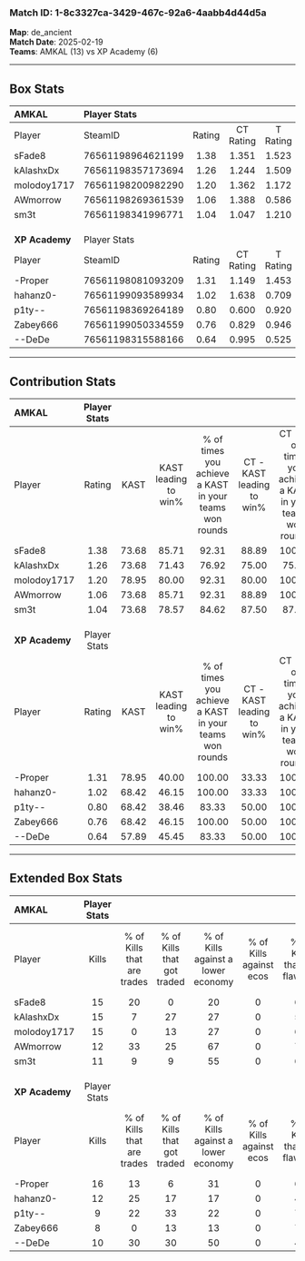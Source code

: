 ### Match ID: 1-8c3327ca-3429-467c-92a6-4aabb4d44d5a  
**Map**: de_ancient  
**Match Date**: 2025-02-19  
**Teams**: AMKAL (13) vs XP Academy (6)  

---  

## Box Stats  

| **AMKAL**      | Player Stats      |        |           |          |       |      |       |         |        |      |     |
| :- | :- | :-: | :-: | :-: | :-: | :-: | :-: | :-: | :-: | :-: | :-: |
| Player         | SteamID           | Rating | CT Rating | T Rating | KAST  | ADR  | Kills | Assists | Deaths | K/D  | HS% |
| sFade8         | 76561198964621199 |  1.38  |   1.351   |  1.523   | 73.68 | 90.5 |  15   |    7    |   8    | 1.88 | 80  |
| kAlashxDx      | 76561198357173694 |  1.26  |   1.244   |  1.509   | 73.68 | 96.3 |  15   |    6    |   13   | 1.15 | 60  |
| molodoy1717    | 76561198200982290 |  1.20  |   1.362   |  1.172   | 78.95 | 75.7 |  15   |    1    |   13   | 1.15 | 46  |
| AWmorrow       | 76561198269361539 |  1.06  |   1.388   |  0.586   | 73.68 | 66.3 |  12   |    3    |   11   | 1.09 | 58  |
| sm3t           | 76561198341996771 |  1.04  |   1.047   |  1.210   | 73.68 | 61.9 |  11   |    5    |   10   | 1.10 | 54  |
|                |                   |        |           |          |       |      |       |         |        |      |     |
|                |                   |        |           |          |       |      |       |         |        |      |     |
|                |                   |        |           |          |       |      |       |         |        |      |     |
| **XP Academy** | Player Stats      |        |           |          |       |      |       |         |        |      |     |
| Player         | SteamID           | Rating | CT Rating | T Rating | KAST  | ADR  | Kills | Assists | Deaths | K/D  | HS% |
| -Proper        | 76561198081093209 |  1.31  |   1.149   |  1.453   | 78.95 | 92.2 |  16   |    3    |   13   | 1.23 | 43  |
| hahanz0-       | 76561199093589934 |  1.02  |   1.638   |  0.709   | 68.42 | 75.3 |  12   |    2    |   12   | 1.00 | 66  |
| p1ty--         | 76561198369264189 |  0.80  |   0.600   |  0.920   | 68.42 | 56.1 |   9   |    3    |   13   | 0.69 | 77  |
| Zabey666       | 76561199050334559 |  0.76  |   0.829   |  0.946   | 68.42 | 58.2 |   8   |    3    |   13   | 0.62 | 62  |
| --DeDe         | 76561198315588166 |  0.64  |   0.995   |  0.525   | 57.89 | 51.3 |  10   |    3    |   17   | 0.59 | 20  |
---  

## Contribution Stats  

| **AMKAL**      | Player Stats |       |                      |                                                        |                           |                                                             |                          |                                                            |
| :- | :-: | :-: | :-: | :-: | :-: | :-: | :-: | :-: |
| Player         |    Rating    | KAST  | KAST leading to win% | % of times you achieve a KAST in your teams won rounds | CT - KAST leading to win% | CT - % of times you achieve a KAST in your teams won rounds | T - KAST leading to win% | T - % of times you achieve a KAST in your teams won rounds |
| sFade8         |     1.38     | 73.68 |        85.71         |                         92.31                          |           88.89           |                           100.00                            |          80.00           |                           80.00                            |
| kAlashxDx      |     1.26     | 73.68 |        71.43         |                         76.92                          |           75.00           |                            75.00                            |          66.67           |                           80.00                            |
| molodoy1717    |     1.20     | 78.95 |        80.00         |                         92.31                          |           80.00           |                           100.00                            |          80.00           |                           80.00                            |
| AWmorrow       |     1.06     | 73.68 |        85.71         |                         92.31                          |           88.89           |                           100.00                            |          80.00           |                           80.00                            |
| sm3t           |     1.04     | 73.68 |        78.57         |                         84.62                          |           87.50           |                            87.50                            |          66.67           |                           80.00                            |
|                |              |       |                      |                                                        |                           |                                                             |                          |                                                            |
|                |              |       |                      |                                                        |                           |                                                             |                          |                                                            |
|                |              |       |                      |                                                        |                           |                                                             |                          |                                                            |
| **XP Academy** | Player Stats |       |                      |                                                        |                           |                                                             |                          |                                                            |
| Player         |    Rating    | KAST  | KAST leading to win% | % of times you achieve a KAST in your teams won rounds | CT - KAST leading to win% | CT - % of times you achieve a KAST in your teams won rounds | T - KAST leading to win% | T - % of times you achieve a KAST in your teams won rounds |
| -Proper        |     1.31     | 78.95 |        40.00         |                         100.00                         |           33.33           |                           100.00                            |          44.44           |                           100.00                           |
| hahanz0-       |     1.02     | 68.42 |        46.15         |                         100.00                         |           33.33           |                           100.00                            |          57.14           |                           100.00                           |
| p1ty--         |     0.80     | 68.42 |        38.46         |                         83.33                          |           50.00           |                           100.00                            |          33.33           |                           75.00                            |
| Zabey666       |     0.76     | 68.42 |        46.15         |                         100.00                         |           50.00           |                           100.00                            |          44.44           |                           100.00                           |
| --DeDe         |     0.64     | 57.89 |        45.45         |                         83.33                          |           50.00           |                           100.00                            |          42.86           |                           75.00                            |
---  

## Extended Box Stats  

| **AMKAL**      | Player Stats |                            |                            |                                    |                         |                              |                                 |        |                             |                                     |                          |                               |                            |
| :- | :-: | :-: | :-: | :-: | :-: | :-: | :-: | :-: | :-: | :-: | :-: | :-: | :-: |
| Player         |    Kills     | % of Kills that are trades | % of Kills that got traded | % of Kills against a lower economy | % of Kills against ecos | % of Kills that are flawless | % of Kills that are close duels | Deaths | % of Deaths that get traded | % of Deaths against a lower economy | % of Deaths against ecos | % of Deaths that are flawless | % of Deaths that are close |
| sFade8         |      15      |             20             |             0              |                 20                 |            0            |              67              |               13                |   8    |             13              |                 50                  |            0             |              75               |             0              |
| kAlashxDx      |      15      |             7              |             27             |                 27                 |            0            |              53              |               13                |   13   |             23              |                 38                  |            0             |              38               |             8              |
| molodoy1717    |      15      |             0              |             13             |                 27                 |            0            |              67              |                0                |   13   |             23              |                 46                  |            0             |              77               |             0              |
| AWmorrow       |      12      |             33             |             25             |                 67                 |            0            |              75              |                8                |   11   |              9              |                 27                  |            0             |              45               |             0              |
| sm3t           |      11      |             9              |             9              |                 55                 |            0            |              64              |                0                |   10   |             20              |                 40                  |            0             |              60               |             10             |
|                |              |                            |                            |                                    |                         |                              |                                 |        |                             |                                     |                          |                               |                            |
|                |              |                            |                            |                                    |                         |                              |                                 |        |                             |                                     |                          |                               |                            |
|                |              |                            |                            |                                    |                         |                              |                                 |        |                             |                                     |                          |                               |                            |
| **XP Academy** | Player Stats |                            |                            |                                    |                         |                              |                                 |        |                             |                                     |                          |                               |                            |
| Player         |    Kills     | % of Kills that are trades | % of Kills that got traded | % of Kills against a lower economy | % of Kills against ecos | % of Kills that are flawless | % of Kills that are close duels | Deaths | % of Deaths that get traded | % of Deaths against a lower economy | % of Deaths against ecos | % of Deaths that are flawless | % of Deaths that are close |
| -Proper        |      16      |             13             |             6              |                 31                 |            0            |              63              |                0                |   13   |             15              |                 15                  |            0             |              85               |             0              |
| hahanz0-       |      12      |             25             |             17             |                 17                 |            0            |              42              |                0                |   12   |              8              |                  8                  |            0             |              58               |             8              |
| p1ty--         |      9       |             22             |             33             |                 22                 |            0            |              78              |                0                |   13   |              0              |                  8                  |            0             |              69               |             8              |
| Zabey666       |      8       |             0              |             13             |                 13                 |            0            |              75              |               13                |   13   |             38              |                 23                  |            0             |              62               |             15             |
| --DeDe         |      10      |             30             |             30             |                 50                 |            0            |              40              |               10                |   17   |             12              |                 18                  |            0             |              59               |             6              |
